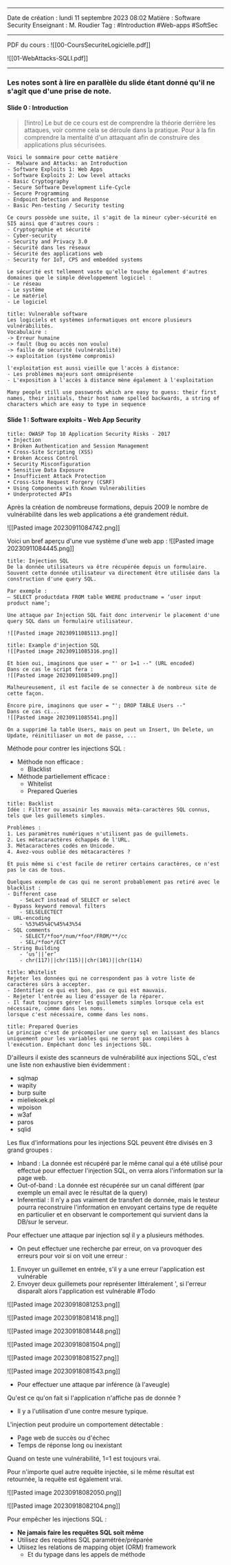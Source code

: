  ---

 Date de création : lundi 11 septembre 2023 08:02
 Matière : Software Security
 Enseignant : M. Roudier
 Tag : #Introduction #Web-apps #SoftSec

---
PDF du cours :
![[00-CoursSecuriteLogicielle.pdf]]

![[01-WebAttacks-SQLI.pdf]]

---

### Les notes sont à lire en parallèle du slide étant donné qu'il ne s'agit que d'une prise de note.

#### Slide 0 : Introduction

> [!intro]
> Le but de ce cours est de comprendre la théorie derrière les attaques, voir comme cela se déroule dans la pratique. Pour à la fin comprendre la mentalité d'un attaquant afin de construire des applications plus sécurisées.
> 

```ad-summary
Voici le sommaire pour cette matière
-  Malware and Attacks: an Introduction
- Software Exploits 1: Web Apps  
- Software Exploits 2: Low level attacks 
- Basic Cryptography 
- Secure Software Development Life-Cycle 
- Secure Programming 
- Endpoint Detection and Response 
- Basic Pen-testing / Security testing
```

```ad-info
Ce cours possède une suite, il s'agit de la mineur cyber-sécurité en SI5 ainsi que d'autres cours :
- Cryptographie et sécurité
- Cyber-security
- Security and Privacy 3.0
- Sécurité dans les réseaux 
- Sécurité des applications web 
- Security for IoT, CPS and embedded systems

Le sécurité est tellement vaste qu'elle touche également d'autres domaines que le simple développement logiciel :
- Le réseau
- Le système
- Le matériel
- Le logiciel
```

```ad-hint
title: Vulnerable software
Les logiciels et systèmes informatiques ont encore plusieurs vulnérabilités.
Vocabulaire :
-> Erreur humaine 
-> fault (bug ou accès non voulu) 
-> faille de sécurité (vulnérabilité) 
-> exploitation (système compromis)

l'exploitation est aussi vieille que l'accès à distance:
- Les problèmes majeurs sont omniprésente
- L'exposition à l'accès à distance mène également à l'exploitation
```

```ad-cite
Many people still use passwords which are easy to guess: their first names, their initials, their host name spelled backwards, a string of characters which are easy to type in sequence
```


#### Slide 1 : Software exploits - Web App Security

```ad-info
title: OWASP Top 10 Application Security Risks - 2017
• Injection
• Broken Authentication and Session Management
• Cross-Site Scripting (XSS)
• Broken Access Control
• Security Misconfiguration
• Sensitive Data Exposure
• Insufficient Attack Protection
• Cross-Site Request Forgery (CSRF)
• Using Components with Known Vulnerabilities
• Underprotected APIs
```

Après la création de nombreuse formations, depuis 2009 le nombre de vulnérabilité dans les web applications a été grandement réduit.

![[Pasted image 20230911084742.png]]

Voici un bref aperçu d'une vue système d'une web app :
![[Pasted image 20230911084445.png]]

```ad-bug
title: Injection SQL
De la donnée utilisateurs va être récupérée depuis un formulaire.
Souvent cette donnée utilisateur va directement être utilisée dans la construction d'une query SQL.

Par exemple : 
– SELECT productdata FROM table WHERE productname = ‘user input product name’;

Une attaque par Injection SQL fait donc intervenir le placement d'une query SQL dans un formulaire utilisateur.

![[Pasted image 20230911085113.png]]
```

```ad-example
title: Example d'injection SQL
![[Pasted image 20230911085316.png]]

Et bien oui, imaginons que user = "' or 1=1 --" (URL encoded)
Dans ce cas le script fera :
![[Pasted image 20230911085409.png]]

Malheureusement, il est facile de se connecter à de nombreux site de cette façon.

Encore pire, imaginons que user = "'; DROP TABLE Users --"
Dans ce cas ci...
![[Pasted image 20230911085541.png]]

On a supprimé la table Users, mais on peut un Insert, Un Delete, un Update, réinitiliaser un mot de passe, ...
```

Méthode pour contrer les injections SQL :
- Méthode non efficace :
	- Blacklist
- Méthode partiellement efficace :
	- Whitelist
	- Prepared Queries

```ad-info
title: Backlist
Idée : Filtrer ou assainir les mauvais méta-caractères SQL connus, tels que les guillemets simples.

Problèmes :
1. Les paramètres numériques n'utilisent pas de guillemets.
2. Les métacaractères échappés de l'URL.
3. Métacaractères codés en Unicode.
4. Avez-vous oublié des métacaractères ?

Et puis même si c'est facile de retirer certains caractères, ce n'est pas le cas de tous.

Quelques exemple de cas qui ne seront probablement pas retiré avec le blacklist :
- Different case
	- SeLecT instead of SELECT or select
- Bypass keyword removal filters
	- SELSELECTECT
- URL-encoding
	- %53%45%4C%45%43%54
- SQL comments
	- SELECT/*foo*/num/*foo*/FROM/**/cc
	- SEL/*foo*/ECT
- String Building
	- ‘us’||’er’
	- chr(117)||chr(115)||chr(101)||chr(114)
```

```ad-info
title: Whitelist
Rejeter les données qui ne correspondent pas à votre liste de caractères sûrs à accepter.
- Identifiez ce qui est bon, pas ce qui est mauvais.
- Rejeter l'entrée au lieu d'essayer de la réparer.
- Il faut toujours gérer les guillemets simples lorsque cela est nécessaire, comme dans les noms.
lorsque c'est nécessaire, comme dans les noms.

```

```ad-todo
title: Prepared Queries
Le principe c'est de précompiler une query sql en laissant des blancs uniquement pour les variables qui ne seront pas compilées à l'exécution. Empêchant donc les injections SQL.
```


D'ailleurs il existe des scanneurs de vulnérabilité aux injections SQL, c'est une liste non exhaustive bien évidemment :
- sqlmap 
- wapity
- burp suite
- mieliekoek.pl
- wpoison
- w3af
- paros
- sqlid

Les flux d'informations pour les injections SQL peuvent être divisés en 3 grand groupes :
- Inband : La donnée est récupéré par le même canal qui a été utilisé pour effectué pour effectuer l'injection SQL, on verra alors l'information sur la page web.
- Out-of-band : La donnée est récupérée sur un canal différent (par exemple un email avec le résultat de la query)
- Inferential : Il n'y a pas vraiment de transfert de donnée, mais le testeur pourra reconstruire l'information en envoyant certains type de requête en particulier et en observant le comportement qui survient dans la DB/sur le serveur.

Pour effectuer une attaque par injection sql il y a plusieurs méthodes.

- On peut effectuer une recherche par erreur, on va provoquer des erreurs pour voir si on voit une erreur :

1. Envoyer un guillemet en entrée, s'il y a une erreur l'application est vulnérable
2. Envoyer deux guillemets pour représenter littéralement ', si l'erreur disparaît alors l'application est vulnérable
#Todo 

![[Pasted image 20230918081253.png]]

![[Pasted image 20230918081418.png]]

![[Pasted image 20230918081448.png]]

![[Pasted image 20230918081504.png]]

![[Pasted image 20230918081527.png]]

![[Pasted image 20230918081543.png]]

- Pour effectuer une attaque par inférence (à l'aveugle)

Qu'est ce qu'on fait si l'application n'affiche pas de donnée ?
- Il y a l'utilisation d'une contre mesure typique.

L'injection peut produire un comportement détectable :
- Page web de succès ou d'échec
- Temps de réponse long ou inexistant

Quand on teste une vulnérabilité, 1=1 est toujours vrai.

Pour n'importe quel autre requête injectée, si le même résultat est retournée, la requête est également vrai.

![[Pasted image 20230918082050.png]]

![[Pasted image 20230918082104.png]]

Pour empêcher les injections SQL :
- **Ne jamais faire les requêtes SQL soit même**
- Utilisez des requêtes SQL paramétrée/préparée 
- Utiisez les relations de mapping objet (ORM) framework
	- Et du typage dans les appels de méthode